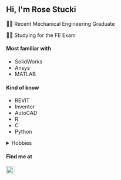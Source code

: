 ## Hi, I'm Rose Stucki

👩‍🎓 Recent Mechanical Engineering Graduate

👩‍💻 Studying for the FE Exam

#### Most familiar with
- SolidWorks
- Ansys
- MATLAB

#### Kind of know
- REVIT
- Inventor
- AutoCAD
- R
- C
- Python

<details>
<summary> Hobbies</summary>
    
<!-- hobbies starts -->
*  🪡 Crochet
*  🧶 Knitting
*  📚 Reading
*  🎮 Gaming
<!-- hobbies ends -->

</details>

#### Find me at
<a href="https://www.linkedin.com/in/rose-stucki-0012ba2a2" target="_blank" style='margin-right:10px'>
    <img align="center" src="https://cdn.jsdelivr.net/npm/simple-icons@3.0.1/icons/linkedin.svg" alt="linkedin" height="22px" width="22px" />
  </a>
